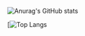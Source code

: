 ![Anurag's GitHub stats](https://github-readme-stats.vercel.app/api?username=mffdsp&theme=dracula&show_icons=true)

[![Top Langs](https://github-readme-stats.vercel.app/api/top-langs/?username=mffdsp&theme=dracula&langs_count=10&layout=compact)
